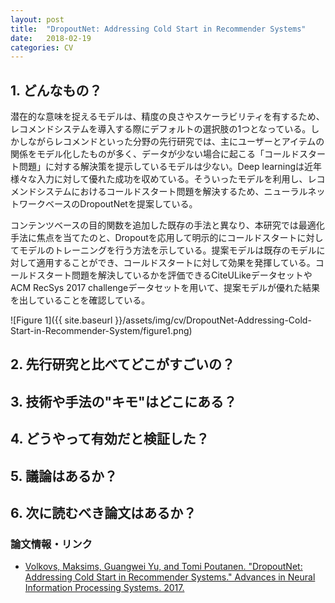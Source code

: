 ```yaml
---
layout: post
title:  "DropoutNet: Addressing Cold Start in Recommender Systems"
date:   2018-02-19
categories: CV
---
```


## 1. どんなもの？

潜在的な意味を捉えるモデルは、精度の良さやスケーラビリティを有するため、レコメンドシステムを導入する際にデフォルトの選択肢の1つとなっている。しかしながらレコメンドといった分野の先行研究では、主にユーザーとアイテムの関係をモデル化したものが多く、データが少ない場合に起こる「コールドスタート問題」に対する解決策を提示しているモデルは少ない。Deep learningは近年様々な入力に対して優れた成功を収めている。そういったモデルを利用し、レコメンドシステムにおけるコールドスタート問題を解決するため、ニューラルネットワークベースのDropoutNetを提案している。

コンテンツベースの目的関数を追加した既存の手法と異なり、本研究では最適化手法に焦点を当てたのと、Dropoutを応用して明示的にコールドスタートに対してモデルのトレーニングを行う方法を示している。提案モデルは既存のモデルに対して適用することができ、コールドスタートに対して効果を発揮している。コールドスタート問題を解決しているかを評価できるCiteULikeデータセットやACM RecSys 2017 challengeデータセットを用いて、提案モデルが優れた結果を出していることを確認している。

![Figure 1]({{ site.baseurl }}/assets/img/cv/DropoutNet-Addressing-Cold-Start-in-Recommender-System/figure1.png)

## 2. 先行研究と比べてどこがすごいの？

## 3. 技術や手法の"キモ"はどこにある？

## 4. どうやって有効だと検証した？

## 5. 議論はあるか？

## 6. 次に読むべき論文はあるか？

### 論文情報・リンク

- [Volkovs, Maksims, Guangwei Yu, and Tomi Poutanen. "DropoutNet: Addressing Cold Start in Recommender Systems." Advances in Neural Information Processing Systems. 2017.](http://papers.nips.cc/paper/7081-dropoutnet-addressing-cold-start-in-recommender-systems.pdf)
